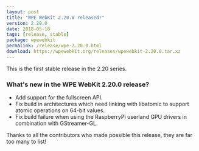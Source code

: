 ```yaml
---
layout: post
title: "WPE WebKit 2.20.0 released!"
version: 2.20.0
date: 2018-05-18
tags: [release, stable]
package: wpewebkit
permalink: /release/wpe-2.20.0.html
download: https://wpewebkit.org/releases/wpewebkit-2.20.0.tar.xz
---
```


This is the first stable release in the 2.20 series.

### What's new in the WPE WebKit 2.20.0 release?

  - Add support for the fullscreen API.
  - Fix build in architectures which need linking with libatomic to support atomic operations on 64-bit values.                                                                      
  - Fix build failure when using the RaspberryPi userland GPU drivers in combination with GStreamer-GL.           

Thanks to all the contributors who made possible this release, they
are far too many to list!
